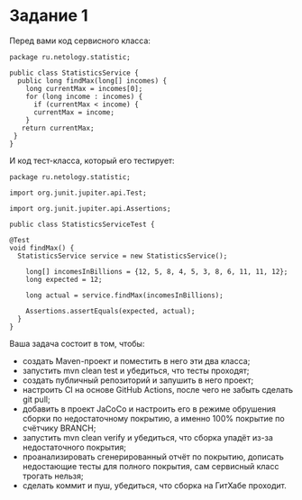 # Задание 1 
Перед вами код сервисного класса:

```
package ru.netology.statistic;

public class StatisticsService {
  public long findMax(long[] incomes) {
    long currentMax = incomes[0];
    for (long income : incomes) {
      if (currentMax < income) {
      currentMax = income;
    }
   return currentMax;
 }
}
```

И код тест-класса, который его тестирует:

```
package ru.netology.statistic;

import org.junit.jupiter.api.Test;

import org.junit.jupiter.api.Assertions;

public class StatisticsServiceTest {

@Test
void findMax() {
  StatisticsService service = new StatisticsService();

    long[] incomesInBillions = {12, 5, 8, 4, 5, 3, 8, 6, 11, 11, 12};
    long expected = 12;

    long actual = service.findMax(incomesInBillions);

    Assertions.assertEquals(expected, actual);
  }
}

```
Ваша задача состоит в том, чтобы:

* создать Maven-проект и поместить в него эти два класса;
* запустить mvn clean test и убедиться, что тесты проходят;
* создать публичный репозиторий и запушить в него проект;
* настроить CI на основе GitHub Actions, после чего не забыть сделать git pull;
* добавить в проект JaCoCo и настроить его в режиме обрушения сборки по недостаточному покрытию, а именно 100% покрытие по счётчику BRANCH;
* запустить mvn clean verify и убедиться, что сборка упадёт из-за недостаточного покрытия;
* проанализировать сгенерированный отчёт по покрытию, дописать недостающие тесты для полного покрытия, сам сервисный класс трогать нельзя;
* сделать коммит и пуш, убедиться, что сборка на ГитХабе проходит.